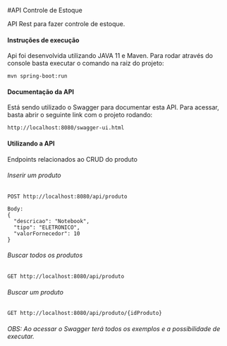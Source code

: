 #API Controle de Estoque

API Rest para fazer controle de estoque.

#### Instruções de execução
Api foi desenvolvida utilizando JAVA 11 e Maven. Para rodar através do console basta executar o comando na raiz do projeto:
```
mvn spring-boot:run
```

#### Documentação da API
Está sendo utilizado o Swagger para documentar esta API. Para acessar, basta abrir o seguinte link com o projeto rodando:
```
http://localhost:8080/swagger-ui.html
```

#### Utilizando a API
Endpoints relacionados ao CRUD do produto

###### Inserir um produto
```
POST http://localhost:8080/api/produto

Body:
{
  "descricao": "Notebook",
  "tipo": "ELETRONICO",
  "valorFornecedor": 10
}
```

###### Buscar todos os produtos
```
GET http://localhost:8080/api/produto
```

###### Buscar um produto
```
GET http://localhost:8080/api/produto/{idProduto}
```

###### OBS: Ao acessar o Swagger terá todos os exemplos e a possibilidade de executar.

